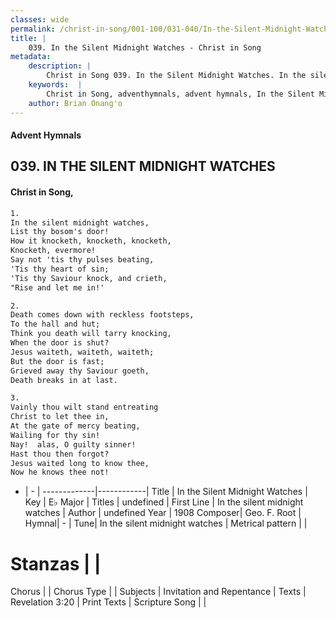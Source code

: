 ```yaml
---
classes: wide
permalink: /christ-in-song/001-100/031-040/In-the-Silent-Midnight-Watches/
title: |
    039. In the Silent Midnight Watches - Christ in Song
metadata:
    description: |
        Christ in Song 039. In the Silent Midnight Watches. In the silent midnight watches, List thy bosom's door! How it knocketh, knocketh, knocketh, Knocketh, evermore! Say not 'tis thy pulses beating, 'Tis thy heart of sin; 'Tis thy Saviour knock, and crieth, "Rise and let me in!'
    keywords:  |
        Christ in Song, adventhymnals, advent hymnals, In the Silent Midnight Watches, In the silent midnight watches. 
    author: Brian Onang'o
---
```


#### Advent Hymnals
## 039. IN THE SILENT MIDNIGHT WATCHES
####  Christ in Song,

```txt
1.
In the silent midnight watches,
List thy bosom's door!
How it knocketh, knocketh, knocketh,
Knocketh, evermore!
Say not 'tis thy pulses beating,
'Tis thy heart of sin;
'Tis thy Saviour knock, and crieth,
"Rise and let me in!'

2.
Death comes down with reckless footsteps,
To the hall and hut;
Think you death will tarry knocking,
When the door is shut?
Jesus waiteth, waiteth, waiteth;
But the door is fast;
Grieved away thy Saviour goeth,
Death breaks in at last.

3.
Vainly thou wilt stand entreating 
Christ to let thee in,
At the gate of mercy beating,
Wailing for thy sin!
Nay!  alas, O guilty sinner! 
Hast thou then forgot?
Jesus waited long to know thee,
Now he knows thee not!


```

- |   -  |
-------------|------------|
Title | In the Silent Midnight Watches |
Key | E♭ Major |
Titles | undefined |
First Line | In the silent midnight watches |
Author | undefined
Year | 1908
Composer| Geo. F. Root |
Hymnal|  - |
Tune| In the silent midnight watches |
Metrical pattern | |
# Stanzas |  |
Chorus |  |
Chorus Type |  |
Subjects | Invitation and Repentance |
Texts | Revelation 3:20 |
Print Texts | 
Scripture Song |  |
    

